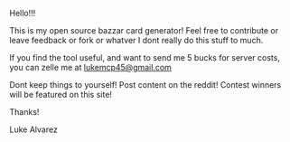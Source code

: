 Hello!!!

This is my open source bazzar card generator! Feel free to contribute or leave feedback or fork or whatver I dont really do this stuff to much.

If you find the tool useful, and want to send me 5 bucks for server costs, you can zelle me at lukemcp45@gmail.com 

Dont keep things to yourself! Post content on the reddit! Contest winners will be featured on this site!


Thanks!

Luke Alvarez
